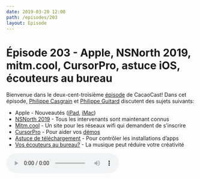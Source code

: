 ```yaml
---
date: 2019-03-20 12:00
path: /episodes/203
layout: Episode
---
```

# Épisode 203 - Apple, NSNorth 2019, mitm.cool, CursorPro, astuce iOS, écouteurs au bureau
<p>Bienvenue dans le deux-cent-troisi&egrave;me&nbsp;<a href="https://archive.org/download/cacaocast/cacaocast_203.mp3" title="CacaoCast Episode 203">épisode</a> de CacaoCast! Dans cet épisode, <a href="http://www.twitter.com/philippec" title="Philippe Casgrain sur Twitter">Philippe Casgrain</a> et <a href="http://www.twitter.com/philippeguitard" title="Philippe Guitard sur Twitter">Philippe Guitard</a> discutent des sujets suivants:</p>
<ul>
<li>Apple - Nouveautés (<a href="https://www.apple.com/ca/fr/ipad-air/" title="iPad">iPad</a>, <a href="https://www.apple.com/ca/fr/imac/" title="iMac">iMac</a>)</li>
<li><a href="https://nsnorth.ca/speakers" title="NSNorth 2019">NSNorth 2019</a> - Tous les intervenants sont maintenant connus</li>
<li><a href="https://twitter.com/bitandbang/status/1105303227841445888" title="Mitm.cool">Mitm.cool</a> - Un site pour les réseaux wifi qui demandent de s’inscrire</li>
<li><a href="https://itunes.apple.com/app/cursor-pro/id1447043133" title="CursorPro">CursorPro</a> - Pour aider vos <a href="https://twitter.com/martinlexow/status/1105526605437431811" title="CursorPro">démos</a></li>
<li><a href="https://twitter.com/mugunthkumar/status/1107764110152744960" title="Astuce de téléchargement">Astuce de téléchargement</a> - Pour contrôler les installations d’apps</li>
<li><a href="https://onlinelibrary.wiley.com/doi/full/10.1002/acp.3532" title="Vos écouteurs au bureau?">Vos écouteurs au bureau?</a> - La musique peut réduire votre créativité</li>
</ul>
<p><audio controls><source src="https://archive.org/download/cacaocast/cacaocast_203.mp3" type="audio/mpeg"><source src="https://archive.org/download/cacaocast/cacaocast_203.mp3" type="audio/mp4">Votre navigateur ne supporte pas l'élément audio / Your browser does not support the audio element.</audio></p>

